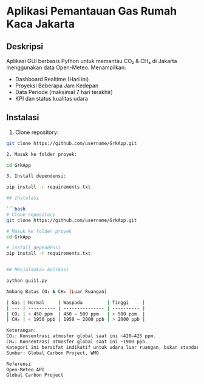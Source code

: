 # Aplikasi Pemantauan Gas Rumah Kaca Jakarta

## Deskripsi
Aplikasi GUI berbasis Python untuk memantau CO₂ & CH₄ di Jakarta menggunakan data Open-Meteo.
Menampilkan:
- Dashboard Realtime (Hari ini)
- Proyeksi Beberapa Jam Kedepan
- Data Periode (maksimal 7 hari terakhir)
- KPI dan status kualitas udara

## Instalasi

1. Clone repository:
```bash
git clone https://github.com/username/GrkApp.git

2. Masuk ke folder proyek:

cd GrkApp

3. Install dependensi:

pip install -r requirements.txt

## Instalasi

```bash
# Clone repository
git clone https://github.com/username/GrkApp.git

# Masuk ke folder proyek
cd GrkApp

# Install dependensi
pip install -r requirements.txt


## Menjalankan Aplikasi

python gui11.py

Ambang Batas CO₂ & CH₄ (Luar Ruangan)

| Gas | Normal     | Waspada         | Tinggi     |
| --- | ---------- | --------------- | ---------- |
| CO₂ | < 450 ppm  | 450 – 500 ppm   | > 500 ppm  |
| CH₄ | < 1950 ppb | 1950 – 2000 ppb | > 2000 ppb |

Keterangan:
CO₂: Konsentrasi atmosfer global saat ini ~420–425 ppm.
CH₄: Konsentrasi atmosfer global saat ini ~1900 ppb.
Kategori ini bersifat indikatif untuk udara luar ruangan, bukan standar regulasi.
Sumber: Global Carbon Project, WMO

Referensi
Open-Meteo API
Global Carbon Project
